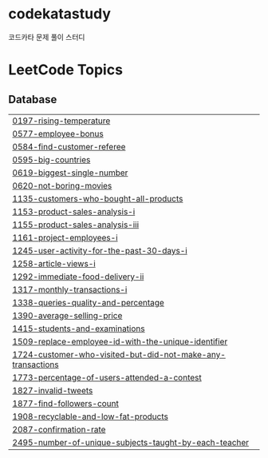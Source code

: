# codekatastudy
코드카타 문제 풀이 스터디 

<!---LeetCode Topics Start-->
# LeetCode Topics
## Database
|  |
| ------- |
| [0197-rising-temperature](https://github.com/imdadadabong/codekatastudy/tree/master/0197-rising-temperature) |
| [0577-employee-bonus](https://github.com/imdadadabong/codekatastudy/tree/master/0577-employee-bonus) |
| [0584-find-customer-referee](https://github.com/imdadadabong/codekatastudy/tree/master/0584-find-customer-referee) |
| [0595-big-countries](https://github.com/imdadadabong/codekatastudy/tree/master/0595-big-countries) |
| [0619-biggest-single-number](https://github.com/imdadadabong/codekatastudy/tree/master/0619-biggest-single-number) |
| [0620-not-boring-movies](https://github.com/imdadadabong/codekatastudy/tree/master/0620-not-boring-movies) |
| [1135-customers-who-bought-all-products](https://github.com/imdadadabong/codekatastudy/tree/master/1135-customers-who-bought-all-products) |
| [1153-product-sales-analysis-i](https://github.com/imdadadabong/codekatastudy/tree/master/1153-product-sales-analysis-i) |
| [1155-product-sales-analysis-iii](https://github.com/imdadadabong/codekatastudy/tree/master/1155-product-sales-analysis-iii) |
| [1161-project-employees-i](https://github.com/imdadadabong/codekatastudy/tree/master/1161-project-employees-i) |
| [1245-user-activity-for-the-past-30-days-i](https://github.com/imdadadabong/codekatastudy/tree/master/1245-user-activity-for-the-past-30-days-i) |
| [1258-article-views-i](https://github.com/imdadadabong/codekatastudy/tree/master/1258-article-views-i) |
| [1292-immediate-food-delivery-ii](https://github.com/imdadadabong/codekatastudy/tree/master/1292-immediate-food-delivery-ii) |
| [1317-monthly-transactions-i](https://github.com/imdadadabong/codekatastudy/tree/master/1317-monthly-transactions-i) |
| [1338-queries-quality-and-percentage](https://github.com/imdadadabong/codekatastudy/tree/master/1338-queries-quality-and-percentage) |
| [1390-average-selling-price](https://github.com/imdadadabong/codekatastudy/tree/master/1390-average-selling-price) |
| [1415-students-and-examinations](https://github.com/imdadadabong/codekatastudy/tree/master/1415-students-and-examinations) |
| [1509-replace-employee-id-with-the-unique-identifier](https://github.com/imdadadabong/codekatastudy/tree/master/1509-replace-employee-id-with-the-unique-identifier) |
| [1724-customer-who-visited-but-did-not-make-any-transactions](https://github.com/imdadadabong/codekatastudy/tree/master/1724-customer-who-visited-but-did-not-make-any-transactions) |
| [1773-percentage-of-users-attended-a-contest](https://github.com/imdadadabong/codekatastudy/tree/master/1773-percentage-of-users-attended-a-contest) |
| [1827-invalid-tweets](https://github.com/imdadadabong/codekatastudy/tree/master/1827-invalid-tweets) |
| [1877-find-followers-count](https://github.com/imdadadabong/codekatastudy/tree/master/1877-find-followers-count) |
| [1908-recyclable-and-low-fat-products](https://github.com/imdadadabong/codekatastudy/tree/master/1908-recyclable-and-low-fat-products) |
| [2087-confirmation-rate](https://github.com/imdadadabong/codekatastudy/tree/master/2087-confirmation-rate) |
| [2495-number-of-unique-subjects-taught-by-each-teacher](https://github.com/imdadadabong/codekatastudy/tree/master/2495-number-of-unique-subjects-taught-by-each-teacher) |
<!---LeetCode Topics End-->